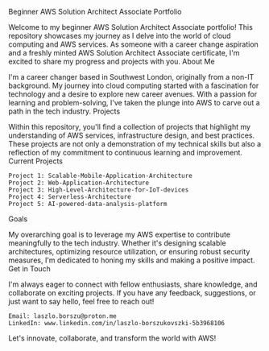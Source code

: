 Beginner AWS Solution Architect Associate Portfolio

Welcome to my beginner AWS Solution Architect Associate portfolio! This repository showcases my journey as I delve into the world of cloud computing and AWS services. As someone with a career change aspiration and a freshly minted AWS Solution Architect Associate certificate, I'm excited to share my progress and projects with you.
About Me

I'm a career changer based in Southwest London, originally from a non-IT background. My journey into cloud computing started with a fascination for technology and a desire to explore new career avenues. With a passion for learning and problem-solving, I've taken the plunge into AWS to carve out a path in the tech industry.
Projects

Within this repository, you'll find a collection of projects that highlight my understanding of AWS services, infrastructure design, and best practices. These projects are not only a demonstration of my technical skills but also a reflection of my commitment to continuous learning and improvement.
Current Projects

    Project 1: Scalable-Mobile-Application-Architecture
    Project 2: Web-Application-Architecture
    Project 3: High-Level-Architecture-for-IoT-devices
    Project 4: Serverless-Architecture
    Project 5: AI-powered-data-analysis-platform

Goals

My overarching goal is to leverage my AWS expertise to contribute meaningfully to the tech industry. Whether it's designing scalable architectures, optimizing resource utilization, or ensuring robust security measures, I'm dedicated to honing my skills and making a positive impact.
Get in Touch

I'm always eager to connect with fellow enthusiasts, share knowledge, and collaborate on exciting projects. If you have any feedback, suggestions, or just want to say hello, feel free to reach out!

    Email: laszlo.borszu@proton.me
    LinkedIn: www.linkedin.com/in/laszlo-borszukovszki-5b3968106

Let's innovate, collaborate, and transform the world with AWS!

